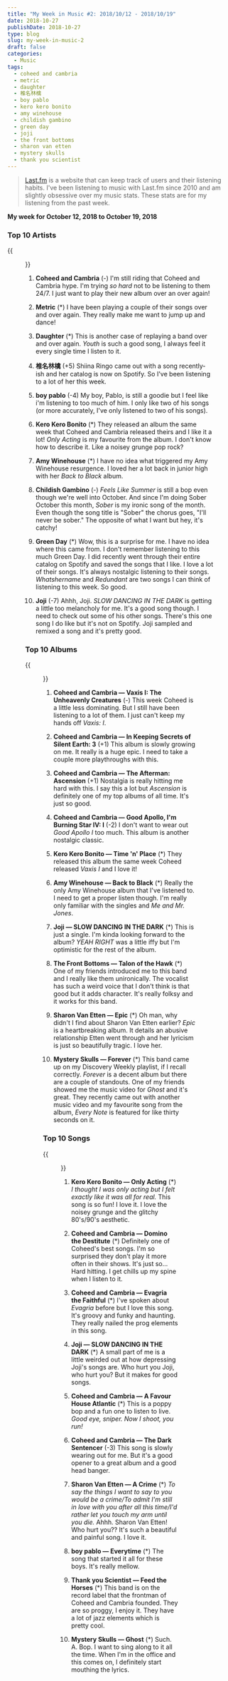 ```yaml
---
title: "My Week in Music #2: 2018/10/12 - 2018/10/19"
date: 2018-10-27
publishDate: 2018-10-27
type: blog
slug: my-week-in-music-2
draft: false
categories:
  - Music
tags:
  - coheed and cambria
  - metric
  - daughter
  - 椎名林檎
  - boy pablo
  - kero kero bonito
  - amy winehouse
  - childish gambino
  - green day
  - joji
  - the front bottoms
  - sharon van etten
  - mystery skulls
  - thank you scientist
---
```


> [Last.fm](https://last.fm/user/edelgrace) is a website that can keep track of users and their listening habits. I've been listening to music with Last.fm since 2010 and am slightly obsessive over my music stats. These stats are for my listening from the past week.

**My week for October 12, 2018 to October 19, 2018**

### Top 10 Artists

{{<figure src="https://res.cloudinary.com/dvozrk6m8/image/upload/v1540131697/top_10_artists_bszezk.png" title="Top 10 Artists">}}

1. **Coheed and Cambria** (-)
    I'm still riding that Coheed and Cambria hype. I'm trying *so hard* not to be listening to them 24/7. I just want to play their new album over an over again!

2. **Metric** (*)
    I have been playing a couple of their songs over and over again. They really make me want to jump up and dance!

3. **Daughter** (*)
    This is another case of replaying a band over and over again. *Youth* is such a good song, I always feel it every single time I listen to it.

4. **椎名林檎** (+5)
    Shiina Ringo came out with a song recently-ish and her catalog is now on Spotify. So I've been listening to a lot of her this week.

5. **boy pablo** (-4)
    My boy, Pablo, is still a goodie but I feel like i'm listening to too much of him. I only like two of his songs (or more accurately, I've only listened to two of his songs).

6. **Kero Kero Bonito** (*)
    They released an album the same week that Coheed and Cambria released theirs and I like it a lot! *Only Acting* is my favourite from the album. I don't know how to describe it. Like a noisey grunge pop rock?

7. **Amy Winehouse** (*)
    I have no idea what triggered my Amy Winehouse resurgence. I loved her a lot back in junior high with her *Back to Black* album.

8. **Childish Gambino** (-)
    *Feels Like Summer* is still a bop even though we're well into October. And since I'm doing Sober October this month, *Sober* is my ironic song of the month. Even though the song title is "Sober" the chorus goes, "I'll never be sober." The opposite of what I want but hey, it's catchy!

9. **Green Day** (*)
    Wow, this is a surprise for me. I have no idea where this came from. I don't remember listening to this much Green Day. I did recently went through their entire catalog on Spotify and saved the songs that I like. I love a lot of their songs. It's always nostalgic listening to their songs. *Whatshername*  and *Redundant* are two songs I can think of listening to this week. So good.

10. **Joji** (-7)
    Ahhh, Joji. *SLOW DANCING IN THE DARK* is getting a little too melancholy for me. It's a good song though. I need to check out some of his other songs. There's this one song I do like but it's not on Spotify. Joji sampled and remixed a song and it's pretty good.

### Top 10 Albums

{{<figure src="https://res.cloudinary.com/dvozrk6m8/image/upload/v1540131698/top_10_albums_rvl5kq.png" title="Top 10 Albums">}}

1. **Coheed and Cambria — Vaxis I: The Unheavenly Creatures** (-)
    This week Coheed is a little less dominating. But I still have been listening to a lot of them. I just can't keep my hands off *Vaxis: I*.

2. **Coheed and Cambria — In Keeping Secrets of Silent Earth: 3** (+1)
    This album is slowly growing on me. It really is a huge epic. I need to take a couple more playthroughs with this.

3. **Coheed and Cambria — The Afterman: Ascension** (+1)
    Nostalgia is really hitting me hard with this. I say this a lot but *Ascension* is definitely one of my top albums of all time. It's just so good.

4. **Coheed and Cambria — Good Apollo, I'm Burning Star IV: I** (-2)
    I don't want to wear out *Good Apollo I* too much. This album is another nostalgic classic.

5. **Kero Kero Bonito — Time 'n' Place** (*)
    They released this album the same week Coheed released *Vaxis I* and I love it!

6. **Amy Winehouse — Back to Black** (*)
    Really the only Amy Winehouse album that I've listened to. I need to get a proper listen though. I'm really only familiar with the singles and *Me and Mr. Jones*.

7. **Joji — SLOW DANCING IN THE DARK** (*)
    This is just a single. I'm kinda looking forward to the album? *YEAH RIGHT* was a little iffy but I'm optimistic for the rest of the album.

8. **The Front Bottoms — Talon of the Hawk** (*)
    One of my friends introduced me to this band and I really like them unironically. The vocalist has such a weird voice that I don't think is that good but it adds character. It's really folksy and it works for this band.

9. **Sharon Van Etten — Epic** (*)
    Oh man, why didn't I find about Sharon Van Etten earlier? *Epic* is a heartbreaking album. It details an abusive relationship Etten went through and her lyricism is  just so beautifully tragic. I love her.

10. **Mystery Skulls — Forever** (*)
    This band came up on my Discovery Weekly playlist, if I recall correctly. *Forever* is a decent album but there are a couple of standouts. One of my friends showed me the music video for *Ghost* and it's great. They recently came out with another music video and my favourite song from the album, *Every Note* is featured for like thirty seconds on it.

### Top 10 Songs

{{<figure src="https://res.cloudinary.com/dvozrk6m8/image/upload/v1540131697/top_10_songs_jyecki.png" title="Top 10 songs">}}

1. **Kero Kero Bonito — Only Acting** (*)
    *I thought I was only acting but I felt exactly like it was all for real.* This song is so fun! I love it. I love the noisey grunge and the glitchy 80's/90's aesthetic.

2. **Coheed and Cambria — Domino the Destitute** (*)
    Definitely one of Coheed's best songs. I'm so surprised they don't play it more often in their shows. It's just so... Hard hitting. I get chills up my spine when I listen to it.

3. **Coheed and Cambria — Evagria the Faithful** (*)
    I've spoken about *Evagria* before but I love this song. It's groovy and funky and haunting. They really nailed the prog elements in this song.

4. **Joji — SLOW DANCING IN THE DARK** (*)
    A small part of me is a little weirded out at how depressing Joji's songs are. Who hurt you Joji, who hurt you? But it makes for good songs.

5. **Coheed and Cambria — A Favour House Atlantic** (*)
    This is a poppy bop and a fun one to listen to live. *Good eye, sniper. Now I shoot, you run!*

6. **Coheed and Cambria — The Dark Sentencer** (-3)
    This song is slowly wearing out for me. But it's a good opener to a great album and a good head banger.

7. **Sharon Van Etten — A Crime** (*)
    *To say the things I want to say to you would be a crime/To admit I'm still in love with you after all this time/I'd rather let you touch my arm until you die.* Ahhh. Sharon Van Etten! Who hurt you?? It's such a beautiful and painful song. I love it.

8. **boy pablo — Everytime** (*)
    The song that started it all for these boys. It's really mellow.

9. **Thank you Scientist — Feed the Horses** (*)
    This band is on the record label that the frontman of Coheed and Cambria founded. They are so proggy, I enjoy it. They have a lot of jazz elements which is pretty cool.

10. **Mystery Skulls — Ghost** (*)
    Such. A. Bop. I want to sing along to it all the time. When I'm in the office and this comes on, I definitely start mouthing the lyrics.
